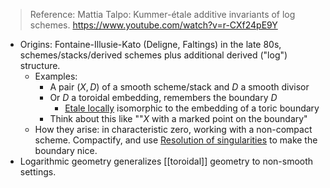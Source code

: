 > Reference: Mattia Talpo: Kummer-étale additive invariants of log schemes. <https://www.youtube.com/watch?v=r-CXf24pE9Y>

- Origins: Fontaine-Illusie-Kato (Deligne, Faltings) in the late 80s, schemes/stacks/derived schemes plus additional derived ("log") structure.
	- Examples:
		- A pair $(X, D)$ of a smooth scheme/stack and $D$ a smooth divisor
		- Or $D$ a toroidal embedding, remembers the boundary $D$
			- [Etale locally](Etale%20locally) isomorphic to the embedding of a toric boundary
		- Think about this like ""$X$ with a marked point on the boundary"
	- How they arise: in characteristic zero, working with a non-compact scheme. Compactify, and use [Resolution of singularities](Resolution%20of%20singularities.md) to make the boundary nice. 
- Logarithmic geometry generalizes [[toroidal]] geometry to non-smooth settings.